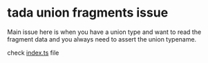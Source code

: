 # tada union fragments issue

Main issue here is when you have a union type and want to read the fragment data and you always need to assert the union typename.

check [index.ts](./src/index.ts) file